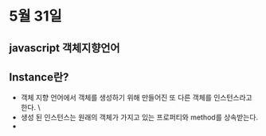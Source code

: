 # 5월 31일


## javascript 객체지향언어 

## Instance란? 
- 객체 지향 언어에서 객체를 생성하기 위해 만들어진 또 다른 객체를 인스턴스라고 한다. \
- 생성 된 인스턴스는 원래의 객체가 가지고 있는 프로퍼티와 method를 상속받는다.
- 

##  

